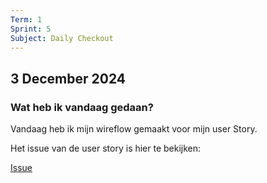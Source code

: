 ```yaml
---
Term: 1  
Sprint: 5  
Subject: Daily Checkout  
---
```


## 3 December 2024

### Wat heb ik vandaag gedaan?

Vandaag heb ik mijn wireflow gemaakt voor mijn user Story.

Het issue van de user story is hier te bekijken:

[Issue](https://github.com/users/DivaniNL/projects/1/views/1?pane=issue&itemId=89341507&issue=DivaniNL%7Cfix-the-flow-interactive-website%7C3)